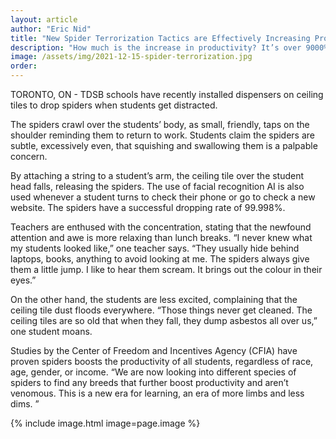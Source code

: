 ```yaml
---
layout: article
author: "Eric Nid"
title: "New Spider Terrorization Tactics are Effectively Increasing Productivity"
description: "How much is the increase in productivity? It’s over 9000%!"
image: /assets/img/2021-12-15-spider-terrorization.jpg
order:
---
```


TORONTO, ON - TDSB schools have recently installed dispensers on ceiling tiles to drop spiders when students get distracted.

The spiders crawl over the students’ body, as small, friendly, taps on the shoulder reminding them to return to work. Students claim the spiders are subtle, excessively even, that squishing and swallowing them is a palpable concern.

By attaching a string to a student’s arm, the ceiling tile over the student head falls, releasing the spiders. The use of facial recognition AI is also used whenever a student turns to check their phone or go to check a new website. The spiders have a successful dropping rate of 99.998%.

Teachers are enthused with the concentration, stating that the newfound attention and awe is more relaxing than lunch breaks. “I never knew what my students looked like,” one teacher says. “They usually hide behind laptops, books, anything to avoid looking at me. The spiders always give them a little jump. I like to hear them scream. It brings out the colour in their eyes.”

On the other hand, the students are less excited, complaining that the ceiling tile dust floods everywhere. “Those things never get cleaned. The ceiling tiles are so old that when they fall, they dump asbestos all over us,” one student moans.

Studies by the Center of Freedom and Incentives Agency (CFIA) have proven spiders boosts the productivity of all students, regardless of race, age, gender, or income. “We are now looking into different species of spiders to find any breeds that further boost productivity and aren’t venomous. This is a new era for learning, an era of more limbs and less dims. ”

{% include image.html image=page.image %}
